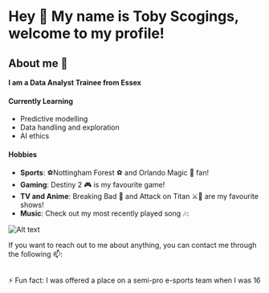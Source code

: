 # Hey 👋 My name is Toby Scogings, welcome to my profile!

## About me 💬

**I am a Data Analyst Trainee from Essex**

#### Currently Learning

- Predictive modelling
- Data handling and exploration
- AI ethics 

#### Hobbies

- **Sports**: ⚽Nottingham Forest ⚽ and Orlando Magic 🏀 fan!
- **Gaming**: Destiny 2 🎮 is my favourite game!
- **TV and Anime**: Breaking Bad 🧪 and Attack on Titan ⚔️🧣 are my favourite shows!
- **Music**: Check out my most recently played song 🎶:

![Alt text](https://spotify-recently-played-readme.vercel.app/api?user=tobster23_&count=1)


If you want to reach out to me about anything, you can contact me through the following 📫:

<a href="mailto:toby.scogings@bath.edu" target="blank"><img align="center" src="https://img.shields.io/badge/Gmail-D14836?style=for-the-badge&logo=gmail&logoColor=white" alt=""/></a>

⚡ Fun fact: I was offered a place on a semi-pro e-sports team when I was 16
